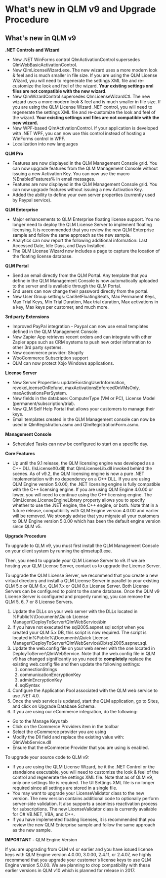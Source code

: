 # What's new in QLM v9 and Upgrade Procedure

## **What's new in QLM v9**

**.NET Controls and Wizard**

* New .NET WinForms control QlmActivationControl supersedes QlmWebBasicActivationControl.
* New QlmLicenseWizard.exe. The new wizard uses a more modern look & feel and is much smaller in file size. If you are using the QLM License Wizard, you will need to regenerate the settings XML file and re-customize the look and feel of the wizard. **Your existing settings xml files are not compatible with the new wizard.**&#x20;
* New QlmWizardControl supersedes QlmLicenseWizardCtl. The new wizard uses a more modern look & feel and is much smaller in file size. If you are using the QLM License Wizard .NET control, you will need to regenerate the settings XML file and re-customize the look and feel of the wizard. **Your existing settings xml files are not compatible with the new wizard.**
* New WPF-based QlmActivationControl. If your application is developed with .NET WPF, you can now use this control instead of hosting a WinForms control in WPF.
* Localization into new languages

**QLM Pro**

* Features are now displayed in the QLM Management Console grid. You can now upgrade features from the QLM Management Console without issuing a new Activation Key. You can now use the macro %EnabledFeatures% in email messages.
* Features are now displayed in the QLM Management Console grid. You can now upgrade features without issuing a new Activation Key.
* Added the ability to define your own server properties (currently used by Paypal service).

**QLM Enterprise**

* Major enhancements to QLM Enterprise floating license support. You no longer need to deploy the QLM License Server to implement floating licensing. It is recommended that you review the new QLM Enterprise sample and follow the same approach as the new sample.
* Analytics can now report the following additional information: Last Accessed Date, Idle Days, and Days Installed.
* The QLM License Wizard now includes a page to capture the location of the floating license database.

&#x20;**QLM Portal**

* Send an email directly from the QLM Portal. Any template that you define in the QLM Management Console is now automatically uploaded to the server and is available through the QLM Portal.
* End users can now change their password directly from the portal.
* New User Group settings: CanSetFloatingSeats, Max Permanent Keys, Max Trial Keys, Min Trial Duration, Max trial duration, Max activations in a key, Max keys per customer, and much more.

**3rd party Extensions**

* Improved PayPal integration - Paypal can now use email templates defined in the QLM Management Console.
* New Zapier App retrieves recent orders and can integrate with other Zapier apps such as CRM systems to push new order information to other 3rd party systems.
* New ecommerce provider: Shopify
* WooCommerce Subscription support
* QLM can now protect Xojo Windows applications.

**License Server**

* New Server Properties:  updateExistingUserInformation, revokeLicenseOnRefund, maxActivationsEnforcedOnVMsOnly, maxActivationsPerSystem.
* New fields in the database: ComputerType (VM or PC), License Model (permanent/subscription/trial).
* New QLM Self Help Portal that allows your customers to manage their keys.
* Email templates created in the QLM Management console can now be used in QlmRegistration.asmx and QlmRegistrationForm.asmx.

**Management Console**

* Scheduled Tasks can now be configured to start on a specific day.

&#x20;**Core Features**

* Up until the 9.1 release, the QLM licensing engine was developed as a C++ DLL (IsLicenseX0.dll) that QlmLicenseLib.dll invoked behind the scenes. As of v9.2, the QLM licensing engine is now a pure .NET implementation with no dependency on a C++ DLL. If you are using QLM Engine version 5.0.00, the .NET licensing engine is fully compatible with the C++ licensing engine. If you are using QLM Engine 4.0.00 or lower, you will need to continue using the C++ licensing engine. The QlmLicense.LicenseEngineLibrary property allows you to specify whether to use the .NET engine, the C++ engine, or both. Note that in a future release, compatibility with QLM Engine version 4.0.00 and earlier will be removed. We strongly advise that you migrate all your customers to QLM Engine version 5.0.00 which has been the default engine version since QLM v5.

&#x20;

**Upgrade Procedure**

To upgrade to QLM v9, you must first install the QLM Management Console on your client system by running the qlmsetup9.exe.

Then, you need to upgrade your QLM License Server to v9. If we are hosting your QLM License Server, contact us to upgrade the License Server.

To upgrade the QLM License Server, we recommend that you create a new virtual directory and install a QLM License Server in parallel to your existing QLM 5.x or QLM 6.x, QLM 7.x or QLM 8.x License Server. Both License Servers can be configured to point to the same database. Once the QLM v9 License Server is configured and properly running, you can remove the QLM 5, 6, 7  or 8 License Servers.&#x20;

1. Update the DLLs on your web server with the DLLs located in %Public%\Documents\Quick License Manager\DeployToServer\QlmWebService\bin
2. If you have not executed the sql2005.aspnet.sql script when you created your QLM 5.x DB, this script is now required. The script is located in%Public%\Documents\Quick License Manager\DeployToServer\QlmWebService\Db\sql2005.aspnet.sql.&#x20;
3. Update the web.config file on your web server with the one located in  DeployToServer\QlmWebService. Note that the web.config file in QLM v9 has changed significantly so you need to **completely** replace the existing web.config file and then update the following settings:
   1. connectionStrings&#x20;
   2. communicationEncryptionKey
   3. adminEncryptionKey
   4. sqlSyntax
4. Configure the Application Pool associated with the QLM web service to use .NET 4.0.
5. Once the web service is updated, start the QLM application, go to Sites, and click on Upgrade Database Schema.
6. If you are using our eCommerce integration, do the following:

* Go to the Manage Keys tab
* Click on the Commerce Providers item in the toolbar
* Select the eCommerce provider you are using
* Modify the Dll field and replace the existing value with: QlmWebService.dll&#x20;
* Ensure that the eCommerce Provider that you are using is enabled.

To upgrade your source code to QLM v9:

* If you are using the QLM License Wizard, be it the .NET Control or the standalone executable, you will need to customize the look & feel of the control and regenerate the settings XML file. Note that as of QLM v9, only one settings file is required. The UI Settings XML file is no longer required since all settings are stored in a single file.
* You may want to upgrade your LicenseValidator class to the new version. The new version contains additional code to optionally perform server-side validation. It also supports a seamless reactivation process for subscriptions. The new LicenseValidator class is currently available for C# VB.NET, VBA, and C++.
* If you have implemented floating licenses, it is recommended that you review the new QLM Enterprise sample and follow the same approach as the new sample.&#x20;

**IMPORTANT -** QLM Engine Version

If you are upgrading from QLM v4 or earlier and you have issued license keys with QLM Engine version 4.0.00, 3.0.00, 2.4.11, or 2.4.07, we highly recommend that you upgrade your customer's license keys to use QLM Engine version 5.0.00. We are planning to drop compatibility with these earlier versions in QLM v10 which is planned for release in 2017.
